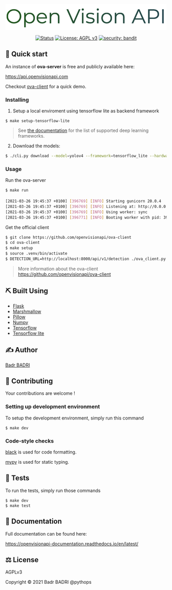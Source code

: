 <div align="center">

<p align="cetner">
  <img src="assets/ova.png" alt="Open Vision API"></img>
</p>

[![Status](https://img.shields.io/badge/status-active-success.svg)]()
[![License: AGPL v3](https://img.shields.io/badge/License-AGPL%20v3-blue.svg)](https://www.gnu.org/licenses/agpl-3.0)
[![security: bandit](https://img.shields.io/badge/security-bandit-yellow.svg)](https://github.com/PyCQA/bandit)

</div>

## 🚀 Quick start

An instance of **ova-server** is free and publicly available here:

https://api.openvisionapi.com

Checkout [ova-client](https://github.com/openvisionapi/ova-client) for a quick demo.


### Installing
1. Setup a local enviroment using tensorflow lite as backend framework
```
$ make setup-tensorflow-lite
```
> See [the documentation](https://openvisionapi-documentation.readthedocs.io/en/latest/) for the list of supported deep learning frameworks.

2. Download the models:

```bash
$ ./cli.py download --model=yolov4 --framework=tensorflow_lite --hardware=cpu
```

### Usage
Run the ova-server
```bash
$ make run

[2021-03-26 19:45:37 +0100] [396769] [INFO] Starting gunicorn 20.0.4
[2021-03-26 19:45:37 +0100] [396769] [INFO] Listening at: http://0.0.0.0:8000 (396769)
[2021-03-26 19:45:37 +0100] [396769] [INFO] Using worker: sync
[2021-03-26 19:45:37 +0100] [396771] [INFO] Booting worker with pid: 396771
```
Get the official client
```bash
$ git clone https://github.com/openvisionapi/ova-client
$ cd ova-client
$ make setup
$ source .venv/bin/activate
$ DETECTION_URL=http://localhost:8000/api/v1/detection ./ova_client.py detection images/cat.jpeg
```

> More information about the ova-client https://github.com/openvisionapi/ova-client

## ⛏️  Built Using
- [Flask](https://github.com/pallets/flask)
- [Marshmallow](https://github.com/marshmallow-code/marshmallow)
- [Pillow](https://github.com/python-pillow/Pillow)
- [Numpy](https://github.com/numpy/numpy)
- [Tensorflow](https://github.com/tensorflow/tensorflow)
- [Tensorflow lite](https://github.com/tensorflow/tensorflow)

## ✍️  Author
[Badr BADRI](https://github.com/pythops)

## 🤝 Contributing
Your contributions are welcome !

### Setting up development environment
To setup the development environment, simply run this command
```
$ make dev
```
### Code-style checks
[black](https://github.com/psf/black) is used for code formatting.

[mypy](https://github.com/python/mypy) is used for static typing.

## 🔧 Tests
To run the tests, simply run those commands
```
$ make dev
$ make test
```

## 📄 Documentation
Full documentation can be found here:

https://openvisionapi-documentation.readthedocs.io/en/latest/

## ⚖️  License
AGPLv3

Copyright © 2021 Badr BADRI @pythops
